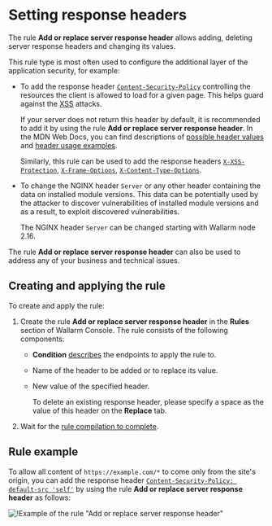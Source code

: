 # Setting response headers

The rule **Add or replace server response header** allows adding, deleting server response headers and changing its values.

This rule type is most often used to configure the additional layer of the application security, for example:

* To add the response header [`Content-Security-Policy`](https://developer.mozilla.org/en-US/docs/Web/HTTP/Headers/Content-Security-Policy) controlling the resources the client is allowed to load for a given page. This helps guard against the [XSS](../../attacks-vulns-list.md#crosssite-scripting-xss) attacks.

    If your server does not return this header by default, it is recommended to add it by using the rule **Add or replace server response header**. In the MDN Web Docs, you can find descriptions of [possible header values](https://developer.mozilla.org/en-US/docs/Web/HTTP/Headers/Content-Security-Policy#directives) and [header usage examples](https://developer.mozilla.org/en-US/docs/Web/HTTP/CSP#examples_common_use_cases).

    Similarly, this rule can be used to add the response headers [`X-XSS-Protection`](https://developer.mozilla.org/en-US/docs/Web/HTTP/Headers/X-XSS-Protection), [`X-Frame-Options`](https://developer.mozilla.org/en-US/docs/Web/HTTP/Headers/X-Frame-Options), [`X-Content-Type-Options`](https://developer.mozilla.org/en-US/docs/Web/HTTP/Headers/X-Content-Type-Options).
* To change the NGINX header `Server` or any other header containing the data on installed module versions. This data can be potentially used by the attacker to discover vulnerabilities of installed module versions and as a result, to exploit discovered vulnerabilities.

    The NGINX header `Server` can be changed starting with Wallarm node 2.16.

The rule **Add or replace server response header** can also be used to address any of your business and technical issues.

## Creating and applying the rule

To create and apply the rule:

1. Create the rule **Add or replace server response header** in the **Rules** section of Wallarm Console. The rule consists of the following components:

      * **Condition** [describes](add-rule.md#branch-description) the endpoints to apply the rule to.
      * Name of the header to be added or to replace its value.
      * New value of the specified header.

        To delete an existing response header, please specify a space as the value of this header on the **Replace** tab.

2. Wait for the [rule compilation to complete](compiling.md).

## Rule example

To allow all content of `https://example.com/*` to come only from the site's origin, you can add the response header [`Content-Security-Policy: default-src 'self'`](https://developer.mozilla.org/en-US/docs/Web/HTTP/CSP#example_1) by using the rule **Add or replace server response header** as follows:

![!Example of the rule "Add or replace server response header"](../../images/user-guides/rules/add-replace-response-header.png)
